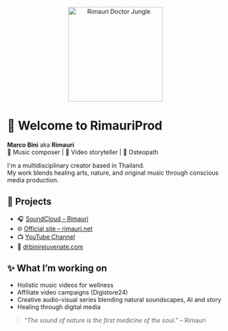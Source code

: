 <p align="center">
  <img src="https://github.com/RimauriProd/RimauriProd/blob/main/Rimauri%20officialPhoto%20856%20KB.png" width="220" alt="Rimauri Doctor Jungle" />
</p>

# 👋 Welcome to RimauriProd

**Marco Bini** aka **Rimauri**  
🎵 Music composer | 🎥 Video storyteller | 🧠 Osteopath

I'm a multidisciplinary creator based in Thailand.  
My work blends healing arts, nature, and original music through conscious media production.

## 🌿 Projects

- 🎧 [SoundCloud – Rimauri](https://soundcloud.com/rimauri)
- 🌐 [Official site – rimauri.net](https://rimauri.net)
- 📺 [YouTube Channel](https://www.youtube.com/@SecretHolisticCosmosBeauty)
- 🧪 [drbinirejuvenate.com](https://www.drbinirejuvenate.com)

## ✨ What I’m working on

- Holistic music videos for wellness
- Affiliate video campaigns (Digistore24)
- Creative audio-visual series blending natural soundscapes, AI and story
- Healing through digital media

> *“The sound of nature is the first medicine of the soul.”* – Rimauri
